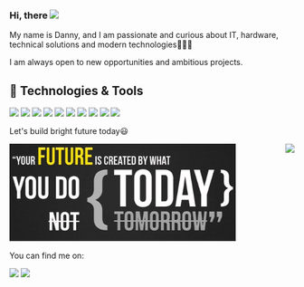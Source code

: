 ### Hi, there <img src="https://raw.githubusercontent.com/MartinHeinz/MartinHeinz/master/wave.gif" width="30px">

My name is Danny, and I am passionate and curious about IT, hardware, technical solutions and modern technologies👨🏻‍💻

I am always open to new opportunities and ambitious projects.

## 🔧 Technologies & Tools
![](https://img.shields.io/badge/OS-Linux-informational?style=flat&logo=linux&logoColor=white&color=2bbc8a)
![](https://img.shields.io/badge/Editor-PyCharm_IDEA-informational?style=flat&logo=pycharm&logoColor=white&color=2bbc8a)
![](https://img.shields.io/badge/Code-Python-informational?style=flat&logo=python&logoColor=white&color=2bbc8a)
![](https://img.shields.io/badge/Code-Django-informational?style=flat&logo=django&logoColor=white&color=2bbc8a)
![](https://img.shields.io/badge/Code-Make-informational?style=flat&logo=cmake&logoColor=white&color=2bbc8a)
![](https://img.shields.io/badge/Code-Vue-informational?style=flat&logo=vue.js&logoColor=white&color=2bbc8a)
![](https://img.shields.io/badge/Shell-Bash-informational?style=flat&logo=gnu-bash&logoColor=white&color=2bbc8a)
![](https://img.shields.io/badge/Tools-PostgreSQL-informational?style=flat&logo=postgresql&logoColor=white&color=2bbc8a)
![](https://img.shields.io/badge/Tools-Docker-informational?style=flat&logo=docker&logoColor=white&color=2bbc8a)
![](https://img.shields.io/badge/Cloud-Digital_Ocean-informational?style=flat&logo=digitalocean&logoColor=white&color=2bbc8a)

Let's build bright future today😃

<img align="right" height="170" src="https://github-readme-stats.vercel.app/api?username=dnplkv&show_icons=true&theme=dark" />

<p>
	<img src="https://github.com/dnplkv/dnplkv/blob/main/quote.jpg" width="400"/>
</p>

You can find me on:

<p>
	<a  align="right" href="https://twitter.com/dannypolyakov"><img src="https://img.shields.io/badge/twitter-%231DA1F2.svg?&style=for-the-badge&logo=twitter&logoColor=white" height=25></a>
	<a align="right" href="https://www.linkedin.com/in/danny-polyakov-745820200/"><img src="https://img.shields.io/badge/linkedin-%230077B5.svg?&style=for-the-badge&logo=linkedin&logoColor=white" height=25></a>
</p>

